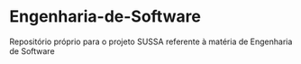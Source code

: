 # Engenharia-de-Software
Repositório próprio para o projeto SUSSA referente à matéria de Engenharia de Software
